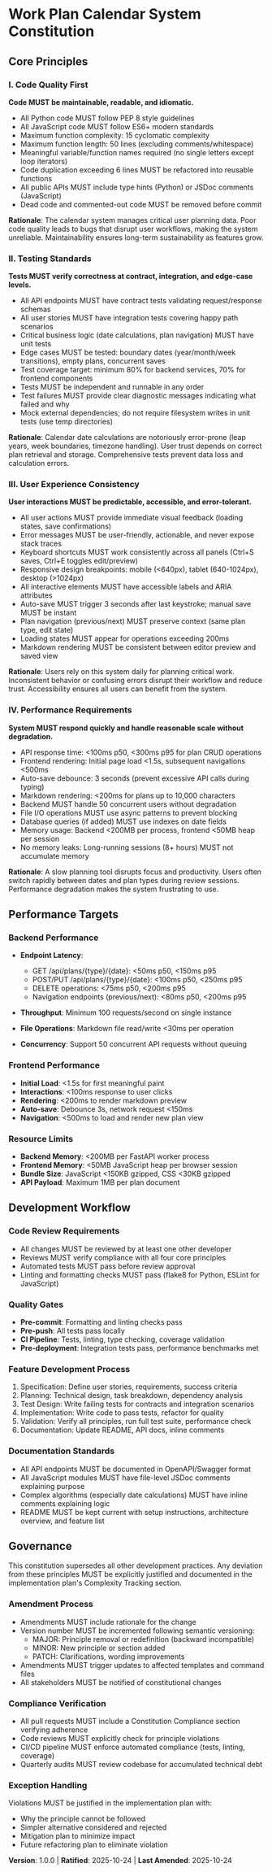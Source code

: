 <!--
SYNC IMPACT REPORT
==================
Version Change: 0.0.0 → 1.0.0
Action: Initial constitution ratification

Modified Principles: N/A (initial version)
Added Sections:
  - I. Code Quality First
  - II. Testing Standards
  - III. User Experience Consistency
  - IV. Performance Requirements
  - Performance Targets
  - Development Workflow

Removed Sections: N/A (initial version)

Templates Status:
  ✅ plan-template.md - Constitution Check section already generic
  ✅ spec-template.md - Requirements alignment verified
  ✅ tasks-template.md - Task categorization supports all principles

Follow-up TODOs: None
-->

# Work Plan Calendar System Constitution

## Core Principles

### I. Code Quality First

**Code MUST be maintainable, readable, and idiomatic.**

- All Python code MUST follow PEP 8 style guidelines
- All JavaScript code MUST follow ES6+ modern standards
- Maximum function complexity: 15 cyclomatic complexity
- Maximum function length: 50 lines (excluding comments/whitespace)
- Meaningful variable/function names required (no single letters except loop iterators)
- Code duplication exceeding 6 lines MUST be refactored into reusable functions
- All public APIs MUST include type hints (Python) or JSDoc comments (JavaScript)
- Dead code and commented-out code MUST be removed before commit

**Rationale**: The calendar system manages critical user planning data. Poor code quality leads to bugs that disrupt user workflows, making the system unreliable. Maintainability ensures long-term sustainability as features grow.

### II. Testing Standards

**Tests MUST verify correctness at contract, integration, and edge-case levels.**

- All API endpoints MUST have contract tests validating request/response schemas
- All user stories MUST have integration tests covering happy path scenarios
- Critical business logic (date calculations, plan navigation) MUST have unit tests
- Edge cases MUST be tested: boundary dates (year/month/week transitions), empty plans, concurrent saves
- Test coverage target: minimum 80% for backend services, 70% for frontend components
- Tests MUST be independent and runnable in any order
- Test failures MUST provide clear diagnostic messages indicating what failed and why
- Mock external dependencies; do not require filesystem writes in unit tests (use temp directories)

**Rationale**: Calendar date calculations are notoriously error-prone (leap years, week boundaries, timezone handling). User trust depends on correct plan retrieval and storage. Comprehensive tests prevent data loss and calculation errors.

### III. User Experience Consistency

**User interactions MUST be predictable, accessible, and error-tolerant.**

- All user actions MUST provide immediate visual feedback (loading states, save confirmations)
- Error messages MUST be user-friendly, actionable, and never expose stack traces
- Keyboard shortcuts MUST work consistently across all panels (Ctrl+S saves, Ctrl+E toggles edit/preview)
- Responsive design breakpoints: mobile (<640px), tablet (640-1024px), desktop (>1024px)
- All interactive elements MUST have accessible labels and ARIA attributes
- Auto-save MUST trigger 3 seconds after last keystroke; manual save MUST be instant
- Plan navigation (previous/next) MUST preserve context (same plan type, edit state)
- Loading states MUST appear for operations exceeding 200ms
- Markdown rendering MUST be consistent between editor preview and saved view

**Rationale**: Users rely on this system daily for planning critical work. Inconsistent behavior or confusing errors disrupt their workflow and reduce trust. Accessibility ensures all users can benefit from the system.

### IV. Performance Requirements

**System MUST respond quickly and handle reasonable scale without degradation.**

- API response time: <100ms p50, <300ms p95 for plan CRUD operations
- Frontend rendering: Initial page load <1.5s, subsequent navigations <500ms
- Auto-save debounce: 3 seconds (prevent excessive API calls during typing)
- Markdown rendering: <200ms for plans up to 10,000 characters
- Backend MUST handle 50 concurrent users without degradation
- File I/O operations MUST use async patterns to prevent blocking
- Database queries (if added) MUST use indexes on date fields
- Memory usage: Backend <200MB per process, frontend <50MB heap per session
- No memory leaks: Long-running sessions (8+ hours) MUST not accumulate memory

**Rationale**: A slow planning tool disrupts focus and productivity. Users often switch rapidly between dates and plan types during review sessions. Performance degradation makes the system frustrating to use.

## Performance Targets

### Backend Performance

- **Endpoint Latency**:
  - GET /api/plans/{type}/{date}: <50ms p50, <150ms p95
  - POST/PUT /api/plans/{type}/{date}: <100ms p50, <250ms p95
  - DELETE operations: <75ms p50, <200ms p95
  - Navigation endpoints (previous/next): <80ms p50, <200ms p95

- **Throughput**: Minimum 100 requests/second on single instance
- **File Operations**: Markdown file read/write <30ms per operation
- **Concurrency**: Support 50 concurrent API requests without queuing

### Frontend Performance

- **Initial Load**: <1.5s for first meaningful paint
- **Interactions**: <100ms response to user clicks
- **Rendering**: <200ms to render markdown preview
- **Auto-save**: Debounce 3s, network request <150ms
- **Navigation**: <500ms to load and render new plan view

### Resource Limits

- **Backend Memory**: <200MB per FastAPI worker process
- **Frontend Memory**: <50MB JavaScript heap per browser session
- **Bundle Size**: JavaScript <150KB gzipped, CSS <30KB gzipped
- **API Payload**: Maximum 1MB per plan document

## Development Workflow

### Code Review Requirements

- All changes MUST be reviewed by at least one other developer
- Reviews MUST verify compliance with all four core principles
- Automated tests MUST pass before review approval
- Linting and formatting checks MUST pass (flake8 for Python, ESLint for JavaScript)

### Quality Gates

- **Pre-commit**: Formatting and linting checks pass
- **Pre-push**: All tests pass locally
- **CI Pipeline**: Tests, linting, type checking, coverage validation
- **Pre-deployment**: Integration tests pass, performance benchmarks met

### Feature Development Process

1. Specification: Define user stories, requirements, success criteria
2. Planning: Technical design, task breakdown, dependency analysis
3. Test Design: Write failing tests for contracts and integration scenarios
4. Implementation: Write code to pass tests, refactor for quality
5. Validation: Verify all principles, run full test suite, performance check
6. Documentation: Update README, API docs, inline comments

### Documentation Standards

- All API endpoints MUST be documented in OpenAPI/Swagger format
- All JavaScript modules MUST have file-level JSDoc comments explaining purpose
- Complex algorithms (especially date calculations) MUST have inline comments explaining logic
- README MUST be kept current with setup instructions, architecture overview, and feature list

## Governance

This constitution supersedes all other development practices. Any deviation from these principles MUST be explicitly justified and documented in the implementation plan's Complexity Tracking section.

### Amendment Process

- Amendments MUST include rationale for the change
- Version number MUST be incremented following semantic versioning:
  - MAJOR: Principle removal or redefinition (backward incompatible)
  - MINOR: New principle or section added
  - PATCH: Clarifications, wording improvements
- Amendments MUST trigger updates to affected templates and command files
- All stakeholders MUST be notified of constitutional changes

### Compliance Verification

- All pull requests MUST include a Constitution Compliance section verifying adherence
- Code reviews MUST explicitly check for principle violations
- CI/CD pipeline MUST enforce automated compliance (tests, linting, coverage)
- Quarterly audits MUST review codebase for accumulated technical debt

### Exception Handling

Violations MUST be justified in the implementation plan with:
- Why the principle cannot be followed
- Simpler alternative considered and rejected
- Mitigation plan to minimize impact
- Future refactoring plan to eliminate violation

**Version**: 1.0.0 | **Ratified**: 2025-10-24 | **Last Amended**: 2025-10-24
